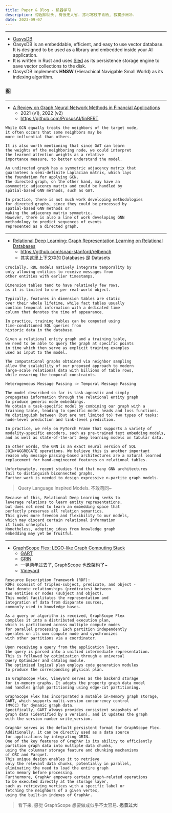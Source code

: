 ```yaml
---
title: Paper & Blog - 机器学习
description: 惊起却回头, 有恨无人省. 拣尽寒枝不肯栖, 寂寞沙洲冷.
date: 2023-09-07
---
```



---

  - [OasysDB](https://github.com/oasysai/oasysdb)
  - OasysDB is an embeddable, efficient, and
    easy to use vector database. It is designed to be used
    as a library and embedded inside your AI application.
  - It is written in Rust and uses
    [Sled](https://github.com/spacejam/sled)
    as its persistence storage engine to save
    vector collections to the disk.
  - OasysDB implements __HNSW__
    (Hierachical Navigable Small World)
    as its indexing algorithm.

### 图


---

- [A Review on Graph Neural Network Methods in Financial Applications](https://arxiv.org/abs/2111.15367)
  - 2021 (v1), 2022 (v2)
  - https://github.com/ProsusAI/finBERT

```
While GCN equally treats the neighbors of the target node,
it often occurs that some neighbors may be
more influential than others.

It is also worth mentioning that since GAT can learn
the weights of the neighboring node, we could interpret
the learned attention weights as a relative
importance measure, to better understand the model.
```

```
An undirected graph has a symmetric adjacency matrix that
guarantees a semi-definite Laplacian matrix, which lays
the foundation for applying GCN.
The directed graph, on the other hand, may have an
asymmetric adjacency matrix and could be handled by
spatial-based GNN methods, such as GAT.

In practice, there is not much work developing methodologies
for directed graphs, since they could be processed by
spatial-based GNN methods or
making the adjacency matrix symmetric.
However, there is also a line of work developing GNN
methodology to predict sequences of events
represented as a directed graph.
```

---

- [Relational Deep Learning: Graph Representation Learning on Relational Databases](https://arxiv.org/abs/2312.04615)
  - https://github.com/snap-stanford/relbench
  - 其实这里上下文中的 Databases 是 Datasets

```
Crucially, RDL models natively integrate temporality by
only allowing entities to receive messages from
other entities with earlier timestamps.
```

```
Dimension tables tend to have relatively few rows,
as it is limited to one per real-world object.

Typically, features in dimension tables are static
over their whole lifetime, while fact tables usually
contain temporal information with a dedicated time
column that denotes the time of appearance.
```

```
In practice, training tables can be computed using
time-conditioned SQL queries from
historic data in the database.
```

```
Given a relational entity graph and a training table,
we need to be able to query the graph at specific points
in time which then serve as explicit training examples
used as input to the model.

The computational graphs obtained via neighbor sampling
allow the scalability of our proposed approach to modern
large-scale relational data with billions of table rows,
while ensuring the temporal constraints.
```

```
Heterogeneous Message Passing -> Temporal Message Passing
```

```
The model described so far is task-agnostic and simply
propagates information through the relational entity graph
to produce generic node embeddings.
We obtain a task-specific model by combining our graph with a
training table, leading to specific model heads and loss functions.
We distinguish between (but are not limited to) two types of tasks:
node-level prediction and link-level prediction.
```

```
In practice, we rely on PyTorch Frame that supports a variety of
modality-specific encoders, such as pre-trained text embedding models,
and as well as state-of-the-art deep learning models on tabular data.
```

```
In other words, the GNN is an exact neural version of SQL
JOIN+AGGREGATE operations. We believe this is another important
reason why message passing-based architectures are a natural learned
replacement for hand-engineered features on relational tables.
```

```
Unfortunately, recent studies find that many GNN architectures
fail to distinguish biconnected graphs.
Further work is needed to design expressive n-partite graph models.
```

> Query Language Inspired Models. 不敢苟同~

```
Because of this, Relational Deep Learning seeks to
leverage relations to learn entity representations,
but does not need to learn an embedding space that
perfectly preserves all relation semantics.
This gives more freedom and flexibility to our models,
which may discard certain relational information
it finds unhelpful.
Nonetheless, adopting ideas from knowledge graph
embedding may yet be fruitful.
```

---

- [GraphScope Flex: LEGO-like Graph Computing Stack](https://arxiv.org/abs/2312.12107)
  - [GART](https://github.com/GraphScope/GART)
  - [GRIN](https://github.com/GraphScope/GRIN)
  - 一晃两年过去了, GraphScope 也改架构了~
  - [Vineyard](https://github.com/v6d-io/v6d)

```
Resource Description Framework (RDF):
RDFs sconsist of triples-subject, predicate, and object -
that denote relationships (predicates) between
two entities or nodes (subject and object).
This model facilitates the representation and
integration of data from disparate sources,
commonly used in knowledge bases.
```

```
As a query or algorithm is received, GraphScope Flex
compiles it into a distributed execution plan,
which is partitioned across multiple compute nodes
for parallel processing. Each partition independently
operates on its own compute node and synchronizes
with other partitions via a coordinator.

Upon receiving a query from the application layer,
the query is parsed into a unified intermediate representation.
This is followed by optimization through a universal
Query Optimizer and catalog module.
The optimized logical plan employs code generation modules
to produce the corresponding physical plan.
```

```
In GraphScope Flex, Vineyard serves as the backend storage
for in-memory graphs. It adopts the property graph data model
and handles graph partitioning using edge-cut partitioning.

GraphScope Flex has incorporated a mutable in-memory graph storage,
GART, which supports multi-version concurrency control
(MVCC) for dynamic graph data.
Specifically, GART always provides consistent snapshots of
graph data (identified by a version), and it updates the graph
with the version number write_version.
```

```
GraphAr serves as the default persistent format for GraphScope Flex.
Additionally, it can be directly used as a data source
for applications by integrating GRIN.
One of the key features of GraphAr is its ability to efficiently
partition graph data into multiple data chunks,
using the columnar storage feature and chunking mechanisms
of ORC and Parquet.
This unique design enables it to retrieve
only the relevant data chunks, potentially in parallel,
eliminating the need to load the entire graph
into memory before processing.
Furthermore, GraphAr empowers certain graph-related operations
to be executed directly at the storage layer,
such as retrieving vertices with a specific label or
fetching the neighbors of a given vertex,
using the built-in indexes of GraphAr.
```

> 看下来, 感觉 GraphScope 想要做成似乎不太容易.
  __愿景过大__!
